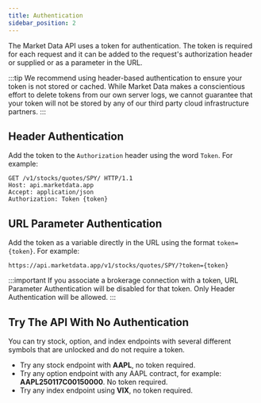 ```yaml
---
title: Authentication
sidebar_position: 2
---
```


The Market Data API uses a token for authentication. The token is required for each request and it can be added to the request's authorization header or supplied or as a parameter in the URL.

:::tip
We recommend using header-based authentication to ensure your token is not stored or cached. While Market Data makes a conscientious effort to delete tokens from our own server logs, we cannot guarantee that your token will not be stored by any of our third party cloud infrastructure partners.
:::

## Header Authentication

Add the token to the ```Authorization``` header using the word ```Token```. For example:

```
GET /v1/stocks/quotes/SPY/ HTTP/1.1
Host: api.marketdata.app
Accept: application/json
Authorization: Token {token}
```

## URL Parameter Authentication

Add the token as a variable directly in the URL using the format ```token={token}```. For example:

```
https://api.marketdata.app/v1/stocks/quotes/SPY/?token={token}
```

:::important
If you associate a brokerage connection with a token, URL Parameter Authentication will be disabled for that token. Only Header Authentication will be allowed.
:::

## Try The API With No Authentication

You can try stock, option, and index endpoints with several different symbols that are unlocked and do not require a token. 

- Try any stock endpoint with **AAPL**, no token required.
- Try any option endpoint with any AAPL contract, for example: **AAPL250117C00150000**. No token required.
- Try any index endpoint using **VIX**, no token required.
